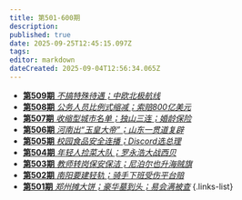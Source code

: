 ```yaml
---
title: 第501-600期
description: 
published: true
date: 2025-09-25T12:45:15.097Z
tags: 
editor: markdown
dateCreated: 2025-09-04T12:56:34.065Z
---
```


<!--

# 591 - 600
- [**第600期** **](./501-600/600.md)
- [**第599期** **](./501-600/599.md)
- [**第598期** **](./501-600/598.md)
- [**第597期** **](./501-600/597.md)
- [**第596期** **](./501-600/596.md)
- [**第595期** **](./501-600/595.md)
- [**第594期** **](./501-600/594.md)
- [**第593期** **](./501-600/593.md)
- [**第592期** **](./501-600/592.md)
- [**第591期** **](./501-600/591.md)
{.links-list}

# 581 - 590
- [**第590期** **](./501-600/590.md)
- [**第589期** **](./501-600/589.md)
- [**第588期** **](./501-600/588.md)
- [**第587期** **](./501-600/587.md)
- [**第586期** **](./501-600/586.md)
- [**第585期** **](./501-600/585.md)
- [**第584期** **](./501-600/584.md)
- [**第583期** **](./501-600/583.md)
- [**第582期** **](./501-600/582.md)
- [**第581期** **](./501-600/581.md)
{.links-list}

# 571 - 580
- [**第580期** **](./501-600/580.md)
- [**第579期** **](./501-600/579.md)
- [**第578期** **](./501-600/578.md)
- [**第577期** **](./501-600/577.md)
- [**第576期** **](./501-600/576.md)
- [**第575期** **](./501-600/575.md)
- [**第574期** **](./501-600/574.md)
- [**第573期** **](./501-600/573.md)
- [**第572期** **](./501-600/572.md)
- [**第571期** **](./501-600/571.md)
{.links-list}

# 561 - 570
- [**第570期** **](./501-600/570.md)
- [**第569期** **](./501-600/569.md)
- [**第568期** **](./501-600/568.md)
- [**第567期** **](./501-600/567.md)
- [**第566期** **](./501-600/566.md)
- [**第565期** **](./501-600/565.md)
- [**第564期** **](./501-600/564.md)
- [**第563期** **](./501-600/563.md)
- [**第562期** **](./501-600/562.md)
- [**第561期** **](./501-600/561.md)
{.links-list}

# 551 - 560
- [**第560期** **](./501-600/560.md)
- [**第559期** **](./501-600/559.md)
- [**第558期** **](./501-600/558.md)
- [**第557期** **](./501-600/557.md)
- [**第556期** **](./501-600/556.md)
- [**第555期** **](./501-600/555.md)
- [**第554期** **](./501-600/554.md)
- [**第553期** **](./501-600/553.md)
- [**第552期** **](./501-600/552.md)
- [**第551期** **](./501-600/551.md)
{.links-list}

# 541 - 550
- [**第550期** **](./501-600/550.md)
- [**第549期** **](./501-600/549.md)
- [**第548期** **](./501-600/548.md)
- [**第547期** **](./501-600/547.md)
- [**第546期** **](./501-600/546.md)
- [**第545期** **](./501-600/545.md)
- [**第544期** **](./501-600/544.md)
- [**第543期** **](./501-600/543.md)
- [**第542期** **](./501-600/542.md)
- [**第541期** **](./501-600/541.md)
{.links-list}

# 531 - 540
- [**第540期** **](./501-600/540.md)
- [**第539期** **](./501-600/539.md)
- [**第538期** **](./501-600/538.md)
- [**第537期** **](./501-600/537.md)
- [**第536期** **](./501-600/536.md)
- [**第535期** **](./501-600/535.md)
- [**第534期** **](./501-600/534.md)
- [**第533期** **](./501-600/533.md)
- [**第532期** **](./501-600/532.md)
- [**第531期** **](./501-600/531.md)
{.links-list}

# 521 - 530
- [**第530期** **](./501-600/530.md)
- [**第529期** **](./501-600/529.md)
- [**第528期** **](./501-600/528.md)
- [**第527期** **](./501-600/527.md)
- [**第526期** **](./501-600/526.md)
- [**第525期** **](./501-600/525.md)
- [**第524期** **](./501-600/524.md)
- [**第523期** **](./501-600/523.md)
- [**第522期** **](./501-600/522.md)
- [**第521期** **](./501-600/521.md)
{.links-list}

# 511 - 520
- [**第520期** **](./501-600/520.md)
- [**第519期** **](./501-600/519.md)
- [**第518期** **](./501-600/518.md)
- [**第517期** **](./501-600/517.md)
- [**第516期** **](./501-600/516.md)
- [**第515期** **](./501-600/515.md)
- [**第514期** **](./501-600/514.md)
- [**第513期** **](./501-600/513.md)
- [**第512期** **](./501-600/512.md)
- [**第511期** **](./501-600/511.md)
{.links-list}

# 501 - 510
- [**第510期** **](./501-600/510.md)-->
- [**第509期** *不搞特殊待遇；中欧北极航线*](./501-600/509.md)
- [**第508期** *公务人员比例式缩减；索赔800亿美元*](./501-600/508.md)
- [**第507期** *收缩型城市名单；独山三连；婚龄保险*](./501-600/507.md)
- [**第506期** *河南出“玉皇大帝”；山东一贯道复辟*](./501-600/506.md)
- [**第505期** *校园食品安全连播；Discord选总理*](./501-600/505.md)
- [**第504期** *年轻人捡菜大队；罗永浩大战西贝*](./501-600/504.md)
- [**第503期** *教师转岗保安保洁；尼泊尔也升海贼旗*](./501-600/503.md)
- [**第502期** *南阳要建轻轨；骑手下班受伤平台赔*](./501-600/502.md)
- [**第501期** *郑州摊大饼；豪华墓到头；易会满被查*](./501-600/501.md)
{.links-list}